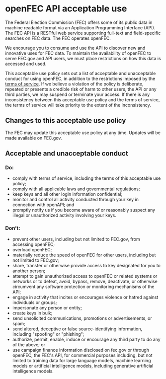 # openFEC API acceptable use
The Federal Election Commission (FEC) offers some of its public data in machine readable format via an Application Programming Interface (API). The FEC API is a RESTful web service supporting full-text and field-specific searches on FEC data. The FEC operates openFEC. 

We encourage you to consume and use the API to discover new and innovative uses for FEC data. To maintain the availability of openFEC to serve FEC.gov and API users, we must place restrictions on how this data is accessed and used.
 
This acceptable use policy sets out a list of acceptable and unacceptable conduct for using openFEC, in addition to the restrictions imposed by the [terms of service](https://github.com/fecgov/FEC/blob/master/TERMS-OF-SERVICE.md). If we believe a violation of the policy is deliberate, repeated or presents a credible risk of harm to other users, the API or any third parties, we may suspend or terminate your access. If there is any inconsistency between this acceptable use policy and the terms of service, the terms of service will take priority to the extent of the inconsistency. 

## Changes to this acceptable use policy 
The FEC may update this acceptable use policy at any time. Updates will be made available on FEC.gov.

## Acceptable and unacceptable conduct

### Do:
- comply with terms of service, including the terms of this acceptable use policy;
- comply with all applicable laws and governmental regulations;
- keep keys and all other login information confidential;
- monitor and control all activity conducted through your key in connection with openAPI; and
- promptly notify us if you become aware of or reasonably suspect any illegal or unauthorized activity involving your keys.

### Don’t:  
- prevent other users, including but not limited to FEC.gov, from accessing openFEC;
- overload openFEC;
- materially reduce the speed of openFEC for other users, including but not limited to FEC.gov;
- share, transfer or otherwise provide access to key designated for you to another person;
- attempt to gain unauthorized access to openFEC or related systems or networks or to defeat, avoid, bypass, remove, deactivate, or otherwise circumvent any software protection or monitoring mechanisms of the API;
- engage in activity that incites or encourages violence or hatred against individuals or groups;
- impersonate any person or entity;
- create keys in bulk;
- send unsolicited communications, promotions or advertisements, or spam;
- send altered, deceptive or false source-identifying information, including "spoofing" or "phishing";
- authorize, permit, enable, induce or encourage any third party to do any of the above; or
- use campaign finance information disclosed on fec.gov or through openFEC, the FEC's API, for commercial purposes including, but not limited to training data for large language models, machine learning models or artificial intelligence models, including generative artificial intelligence models.
